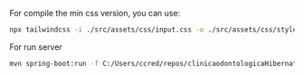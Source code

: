 For compile the min css version, you can use:

```bash
npx tailwindcss -i ./src/assets/css/input.css -o ./src/assets/css/styles.min.css --watch --minify
```

For run server

```bash
mvn spring-boot:run -f C:/Users/ccred/repos/clinicaodontologicaHibernate/pom.xml
```

